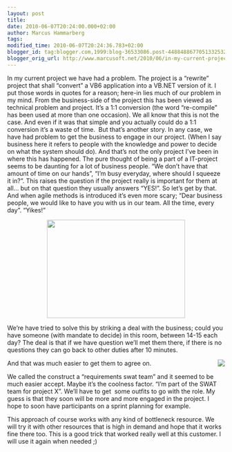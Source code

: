 ```yaml
---
layout: post
title:
date: 2010-06-07T20:24:00.000+02:00
author: Marcus Hammarberg
tags:
modified_time: 2010-06-07T20:24:36.783+02:00
blogger_id: tag:blogger.com,1999:blog-36533086.post-4488488677051332532
blogger_orig_url: http://www.marcusoft.net/2010/06/in-my-current-project-we-have-had.html
---
```


In my current project we have had a problem. The project is a
“rewrite” project that shall “convert” a VB6 application into a VB.NET
version of it. I put those words in quotes for a reason; here-in lies
much of our problem in my mind.
From the business-side of the project this has been viewed as technical
problem and project. It’s a 1:1 conversion (the word “re-compile” has
been used at more than one occasion). We all know that this is not the
case. And even if it was that simple and you actually could do a 1:1
conversion it’s a waste of time.  But that’s another story.
In any case, we have had problem to get the business to engage in our
project. (When I say business here it refers to people with the
knowledge and power to decide on what the system should do). And that’s
not the only project I’ve been in where this has happened. The pure
thought of being a part of a IT-project seems to be daunting for a lot
of business people. “We don’t have that amount of time on our hands”,
“I’m busy everyday, where should I squeeze it in?”.
This raises the question if the project really is important for them at
all… but on that question they usually answers “YES!”. So let’s get by
that.
And when agile methods is introduced it’s even more scary; “Dear
business people, we would like to have you with us in our team. All the
time, every day”. “Yikes!”

<div class="separator" style="clear: both; text-align: center;">

<a href="http://www.cardsonque.com/cards/Yikes.jpg" data-imageanchor="1"
style="margin-left: 1em; margin-right: 1em;"><img
src="http://www.cardsonque.com/cards/Yikes.jpg" data-border="0"
width="320" height="228" /></a>

</div>

We’re have tried to solve this by striking a deal with the business;
could you have someone (with mandate to decide) in this room, between
14-15 each day? The deal is that if we have question we’ll met them
there, if there is no questions they can go back to other duties after
10 minutes.

<div class="separator" style="clear: both; text-align: center;">

<a
href="http://www.nexternal.com/armynavy/images/SWAT-Halloween-Costume1.gif"
data-imageanchor="1"
style="clear: right; float: right; margin-bottom: 1em; margin-left: 1em;"><img
src="http://www.nexternal.com/armynavy/images/SWAT-Halloween-Costume1.gif"
data-border="0" /></a>

</div>

And that was much easier to get them to agree on.

We called the construct a “requirements swat team” and it seemed to be
much easier accept. Maybe it’s the coolness factor. “I’m part of the
SWAT team for project X”. We’ll have to get  some outfits to go with the
role.
My guess is that they soon will be more and more engaged in the project.
I hope to soon have participants on a sprint planning for example.

This approach of course works with any kind of bottleneck resource. We
will try it with other resources that is high in demand and hope that it
works fine there too.
This is a good trick that worked really well at this customer. I will
use it again when needed ;)

